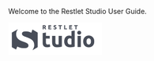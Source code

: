 
Welcome to the Restlet Studio User Guide.

![DHC](images/Restlet_Studio_logo.png "Restlet Studio")
